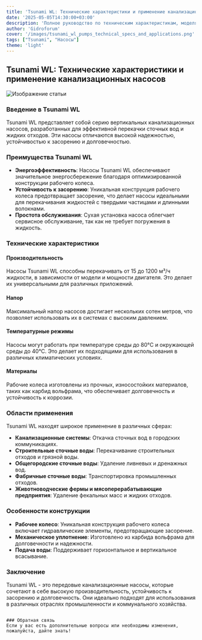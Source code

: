 ```yaml
---
title: 'Tsunami WL: Технические характеристики и применение канализационных насосов'
date: '2025-05-05T14:30:00+03:00'
description: 'Полное руководство по техническим характеристикам, моделям и областям применения вертикальных канализационных насосов Tsunami WL'
author: 'Gidroforum'
cover: '/images/tsunami_wl_pumps_technical_specs_and_applications.png'
tags: ["Tsunami", "Насосы"]
theme: 'light'
---
```


## Tsunami WL: Технические характеристики и применение канализационных насосов

![Изображение статьи](/images/tsunami_wl_pumps_technical_specs_and_applications.94754605)

### Введение в Tsunami WL

Tsunami WL представляет собой серию вертикальных канализационных насосов, разработанных для эффективной перекачки сточных вод и жидких отходов. Эти насосы отличаются высокой надежностью, устойчивостью к засорению и долговечностью.

### Преимущества Tsunami WL

- **Энергоэффективность**: Насосы Tsunami WL обеспечивают значительное энергосбережение благодаря оптимизированной конструкции рабочего колеса.
- **Устойчивость к засорению**: Уникальная конструкция рабочего колеса предотвращает засорение, что делает насосы идеальными для перекачивания жидкостей с твердыми частицами и длинными волокнами.
- **Простота обслуживания**: Сухая установка насоса облегчает сервисное обслуживание, так как не требует погружения в жидкость.

### Технические характеристики

#### Производительность
Насосы Tsunami WL способны перекачивать от 15 до 1200 м³/ч жидкости, в зависимости от модели и мощности двигателя. Это делает их универсальными для различных приложений.

#### Напор
Максимальный напор насосов достигает нескольких сотен метров, что позволяет использовать их в системах с высоким давлением.

#### Температурные режимы
Насосы могут работать при температуре среды до 80°C и окружающей среды до 40°C. Это делает их подходящими для использования в различных климатических условиях.

#### Материалы
Рабочие колеса изготовлены из прочных, износостойких материалов, таких как карбид вольфрама, что обеспечивает долговечность и устойчивость к коррозии.

### Области применения

Tsunami WL находят широкое применение в различных сферах:

- **Канализационные системы**: Откачка сточных вод в городских коммуникациях.
- **Строительные сточные воды**: Перекачивание строительных отходов и грязной воды.
- **Общегородские сточные воды**: Удаление ливневых и дренажных вод.
- **Фабричные сточные воды**: Транспортировка промышленных отходов.
- **Животноводческие фермы и мясоперерабатывающие предприятия**: Удаление фекальных масс и жидких отходов.

### Особенности конструкции

- **Рабочее колесо**: Уникальная конструкция рабочего колеса включает гидравлические элементы, предотвращающие засорение.
- **Механическое уплотнение**: Изготовлено из карбида вольфрама для долговечности и надежности.
- **Подача воды**: Поддерживает горизонтальное и вертикальное всасывание.

### Заключение

Tsunami WL - это передовые канализационные насосы, которые сочетают в себе высокую производительность, устойчивость к засорению и долговечность. Они идеально подходят для использования в различных отраслях промышленности и коммунального хозяйства.

```

### Обратная связь
Если у вас есть дополнительные вопросы или необходимы изменения, пожалуйста, дайте знать!